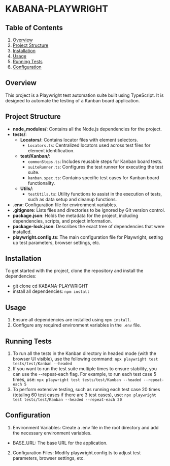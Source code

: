 # KABANA-PLAYWRIGHT

## Table of Contents

1. [Overview](#overview)
2. [Project Structure](#project-structure)
3. [Installation](#installation)
4. [Usage](#usage)
5. [Running Tests](#running-tests)
6. [Configuration](#configuration)

## Overview

This project is a Playwright test automation suite built using TypeScript. It is designed to automate the testing of a Kanban board application.

## Project Structure

- **node_modules/**: Contains all the Node.js dependencies for the project.
- **tests/**: 
  - **Locators/**: Contains locator files with element selectors.
    - `Locators.ts`: Centralized locators used across test files for element identification.
  - **test/Kanban/**: 
    - `commonSteps.ts`: Includes reusable steps for Kanban board tests.
    - `suiteRunner.ts`: Configures the test runner for executing the test suite.
    - `kanban.spec.ts`: Contains specific test cases for Kanban board functionality.
  - **Utils/**:
    - `testUtils.ts`: Utility functions to assist in the execution of tests, such as data setup and cleanup functions.
- **.env**: Configuration file for environment variables.
- **.gitignore**: Lists files and directories to be ignored by Git version control.
- **package.json**: Holds the metadata for the project, including dependencies, scripts, and project information.
- **package-lock.json**: Describes the exact tree of dependencies that were installed.
- **playwright.config.ts**: The main configuration file for Playwright, setting up test parameters, browser settings, etc.

## Installation

To get started with the project, clone the repository and install the dependencies:

- git clone <repository-url>
cd KABANA-PLAYWRIGHT
- install all dependencies: `npm install`

## Usage

1. Ensure all dependencies are installed using `npm install`.
2. Configure any required environment variables in the `.env` file.

## Running Tests

1. To run all the tests in the Kanban directory in headed mode (with the browser UI visible), use the following command: `npx playwright test tests/test/Kanban --headed`
2. If you want to run the test suite multiple times to ensure stability, you can use the --repeat-each flag. For example, to run each test case 5 times, use: `npx playwright test tests/test/Kanban --headed --repeat-each 5`
3. To perform extensive testing, such as running each test case 20 times (totaling 60 test cases if there are 3 test cases), use: `npx playwright test tests/test/Kanban --headed --repeat-each 20`

## Configuration

1. Environment Variables: Create a .env file in the root directory and add the necessary environment variables.
 - BASE_URL: The base URL for the application.
2. Configuration Files: Modify playwright.config.ts to adjust test parameters, browser settings, etc.

